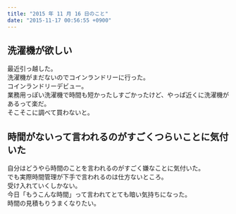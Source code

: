 ```yaml
---
title: "2015 年 11 月 16 日のこと"
date: "2015-11-17 00:56:55 +0900"
---
```


## 洗濯機が欲しい

最近引っ越した。  
洗濯機がまだないのでコインランドリーに行った。  
コインランドリーデビュー。  
業務用っぽい洗濯機で時間も短かったしすごかったけど、やっぱ近くに洗濯機があるって楽だ。  
そこそこに調べて買わないと。

## 時間がないって言われるのがすごくつらいことに気付いた

自分はどうやら時間のことを言われるのがすごく嫌なことに気付いた。  
でも実際時間管理が下手で言われるのは仕方ないところ。  
受け入れていくしかない。  
今日「もうこんな時間」って言われてとても暗い気持ちになった。  
時間の見積もりうまくなりたい。
